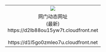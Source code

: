 ﻿<table>
  <tr></tr>
  <tr><td colspan=2 align=center><img src="https://d2lb88ou15yw7t.cloudfront.net/Up/oGate.jpg" /></td></tr>
  <tr><td colspan=2 align=center>网门动态网址<br/>(最新)
<br>https://d2lb88ou15yw7t.cloudfront.net
<br/>
<br>https://d1l5go0zmleo7u.cloudfront.net
    </td>
  </tr>
</table>
